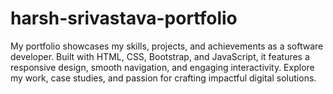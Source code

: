 # harsh-srivastava-portfolio
My portfolio showcases my skills, projects, and achievements as a software developer. Built with HTML, CSS, Bootstrap, and JavaScript, it features a responsive design, smooth navigation, and engaging interactivity. Explore my work, case studies, and passion for crafting impactful digital solutions.
